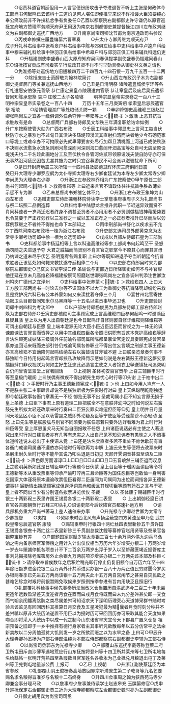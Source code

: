 <!-- { "loadSidebar": true } -->
　　○诏责科道官朝廷但用一人言官便纷纷攻击予夺进退皆不听上主张是何政体今工部尚书何起鸣已去该科十三道灼见何人堪任即便推举来说不许推诿大臣须要纯心奉公痛改前非不许挟私忿争有负委任○乙酉以都察院右副都御史许守谦仍以原官巡抚宣府地方赞理军务顺天府尹王用汲为南京右副都御史兼提督操江四川左布政刘继文为右副都御史巡抚广西地方
　　○升南京尚宝司卿沈节甫为南京通政司右参议
　　○丙戌命修撰庄履豊编纂六曹章奏
　　○升太仆寺卿周继为顺天府尹
　　○戊子升礼科右给事中张希皋户科右给事中陈与郊俱左给事中吏科给事中卢逵户科给事中穆来辅礼科给事中钟羽正俱右给事中希皋户科与郊羽正俱工科来辅兵科逵仍吏科
　　○升福建副使李盛春山西太原府知府吴同春俱提学副使盛春仍福建同春山东○诏抚按官责成有司着实举行荒政其贤不肖不时举劾具奏从御史林文英之请也
　　○免淮扬等处巡伤地方旧逋粮四万二千四百九十四石银一万九千五百一十二两一分
　　○除授庶吉士范醇敬为翰林院简讨
　　○升山西左布政沉子木为右副都御史提督鴈门等关兼巡抚山西地方
　　○己丑是日清明祭  诸陵遣豊城侯李环等各行礼遣惠安伯张元善祭  恭仁康定景皇帝陵寝遣内官祭  恭让章皇后及废后吴氏遣都督同知陈承恩祭  哀冲  庄敬二太子各陵寝
　　明神宗显皇帝实录卷之一百八十三
明神宗显皇帝实录卷之一百八十四
　　万历十五年三月庚寅朔  孝肃皇后忌辰遣官祭  裕陵
　　○给铸管理湖广等处粮储关防一颗
　　○辛卯降御史高维崧三级赵世卿张鸣岗左之宜各一级俱调外任余夺俸一年崧等上＜锍-釒＞激聒  上恶其抗旨求胜故有是命
　　○总督两广兵部右侍郎吴文华秩三年满复职给诰命如例
　　○升广东按察使管大勋为广西右布政
　　○壬辰工科给事中郭显忠上言河工每当伏秋防守水之暴涨也不过旬日其溃决多繇堤顶漫流其直射扫湾而决者绝少今石砌范家口等堤工或难卒办不可拘限必先就卑薄要害处尽行加帮且清桃而上河道已成使秋涨不决则水流愈急水流急则刷河愈深刷河深则海口愈阔旰泗高宝等处自可无虞至原设堤浅夫约二千名趁此画地分工及至伏秋令各管河佐贰带领原设浅夫使自防守亦可保无事然沿河疲民困苦尤甚其施为之时只宜召募游民不可佥派以滋骚扰命下所司
　　○是日开封府地震三次所辖一十四州县及彰德卫辉怀庆三府俱同日震
　　○癸巳升大理寺少卿罗应鹤为太仆寺卿太理寺右少卿崔廷试为本寺左少卿太常寺少卿李尚思为大理寺右少卿
　　○升浙江左参政林乔相为广东按察使○甲午原任工部尚书何起鸣＜锍-釒＞救高维崧等  上曰近来言官不谙政体往往抗旨争胜故薄处示惩不专为卿
　　○乙未总督尚书郑雒乞休不允
　　○升浙江右布政王象坤为山西左布政
　　○追赠吏部左侍郎兼翰林院侍读学士掌詹事府事周子义为礼部尚书与祭二坛照二品例造葬
　　○兵科给事中陆懋龙言推升武职一节迟速异效而贤不肖同科速者一岁两迁迟者终身不调甚至贤者不必用用者不必贤则儌福钱神藉援势要也令莫要于严正荐旁荐以三准荐之一或以五准正荐之一必正荐者推升已尽而后以旁荐例荐继之不者终不得推也命下本部知之
　　○丙申刑部尚书舒化以疾求去不允○丁酉除河南右布政杨一桂为浙江右布政
　　○升吏部文选司员外郎黄克念为太常寺少卿考功司郎中徐一槚为文选司郎中
　　○戊戌以兵部左侍郎石星为工部尚书
　　○吏科都给事中杨廷相等上言以科道高维崧等参工部尚书何起鸣至干  圣怒谪罚随之夫进退予夺  大君之威福而简贤别不肖言官之职掌今不原其心而罪其言毋乃纳谏之道未尽乎伏乞  圣明宽宥各赐复职  上曰尔等既知进退予夺当听朝廷今抗旨求胜者正该惩处如何輙来救扰遂夺廷相俸二个月
　　○以吏部右侍郎吴时来为都察院左都御史○己亥文书官李浚口传  圣谕说与吏部近日所降御史如何不与补官容他迁延在京未几高维崧降福建按察司照磨赵世卿张鸣岗左之宜各调州判添注世卿汝州鸣岗广德州之宜泽州
　　○吏科给事中张养蒙＜锍-釒＞救维崧四人  上曰大工方殷工部两尚书一时论去尔等不识国体不以大工为重御史等抗旨降罚却纷纷来救显是党护况六科已有公本养蒙如何又来渎扰着夺俸三个月
　　○宴甘州北官寄住哈密卫头目都督同知米尔马黑麻等一十五名以进贡事毕还卫也
　　○升吏部验封司郎中刘四科为考功郎中
　　○以户部左侍郎杨俊民为兵部左侍郎工部右侍郎赵焕为吏部右侍郎○壬寅吏部稽勋司主事顾宪成上言高维崧四臣参何起鸣一时谴谪臣且疑且骇  皇上以为用人出自朝廷是也今日起鸣讦自修则罢自修讦维崧则降维崧等可谓出自朝廷与臣愿  皇上端本澄源无论大臣小臣近臣远臣而皆视之为一体无论讽谏直谏法言巽言而皆择之以用中其维崧四臣各令照旧供职有旨这本党护高维崧等肆言沽名顾宪成姑降三级调外任前谕各部司属所陈都呈禀堂官定议具奏顾宪成曾否呈禀亦速回话来既而吏部引咎仍戒谕司属各修职业不得出位妄言顷之刑部主事王德新亦言高维崧不宜谪降何起鸣结纳左右以簧鼓请甘斧钺不避  上曰朕亲览章奏何事不繇独断今日特用何起鸣言官却挟私攻故降罚示惩如何说是左右簧鼓王德新这厮妄意揣疑肆口非议视朕为何如主好生狂恣此必造言主使之人者锦衣卫拏送镇抚司追究明白仍问曾否呈禀堂上官著回话
　　○上视朝  圣体初安百官贺毕  上召三辅臣申时行等至皇极门暖阁  上曰朕偶有微疾不得出朝先生每忧心时行等叩头谢  上于袖中出二＜锍-釒＞手授时行乃主事王德新顾宪成＜锍-釒＞也  上曰如今用人岂有一人不是朕主张二主事肆言却说不是朕独断极为狂妄时行对曰  皇上天纵聪明乾刚独运即今朝廷政事各衙门章奏无一不经  御览无事不出  圣裁司属小臣不知妄言原无损于  皇上圣德  上曰臣下事君上原有道理二臣把朕全不在意朕非幼冲之时如何说左右簧鼓先生所拟太轻还改票来时行奏曰二臣狂妄罪实难逭但臣等仰见  皇上明并日月量同天地区区小臣不足以亵雷霆之威即外论疑及臣等宁使臣等受诬蒙谤不必轻动  圣怒  上曰先生等是朕股肱与别官不同须要为朕任怨若只要外边好看难为君上时行对曰臣等受  皇上厚恩虽犬马无知当自图报敢不任怨  上曰诸臣说话必有主使之人著追究出来时行对曰建言者亦有几等有忠实之人出自己见不知忌讳者有愚昧之人不谙事体道听途说未必出于主使语未竟  上曰还是沽名卖直者多若不重处不肯休歇前有旨各衙门戒谕司属通不遵依亦问他时行等欲再为申解  上遽云先生等便将去改票来时  圣躬未耐久坐时行等不能毕其说乃叩头退是日初见  天颜开霁词音甚温至语及二臣＜锍-釒＞声色颇厉而谆谆□山□□且□□山□□且□玉音琅然三辅臣退而叹息  上之聪明英断如此是日辅臣申时行等题今日伏蒙  皇上召臣等于暖阁面谕臣等令将王德新等本从重改票臣等仰承严谕叮咛再三且命臣等为国任怨臣等岂敢恤一身利害忘国家大体谨将原本遵谕改票但臣看得二臣虽同为司属同为出位而词指各异王德新谓事非  宸断情出揣摩顾宪成但逞浮词意尚和缓且其规切臣等颇有药石之言与干犯  皇上者不同似当少有分别谨各拟票进览伏俟  圣裁
　　○以  圣体康宁赐辅臣申时行银三十两彩叚三表里许国王锡爵各银二十两彩叚二表里
　　○  上出朝御经筵日讲百官各吉服朝贺行五拜三叩头礼○诏谕吏部今后钦降官员都速补远方用
　　○谕兵部机务重大严尚书著马上差人速催来办事
　　○升光禄寺少卿赵世卿为太常寺少卿提督
　　○夷馆
　　○癸卯未时西北风有声扬尘蔽空四方黄浊至申乃息  武宗毅皇帝忌辰遣官祭  康陵
　　○赐辅臣申时行银四十两纻丝四表里新钞五千贯许国王锡爵各银叁十两纻丝二表里新钞三千贯副总裁沈鲤等纂修官赵用贤等及誊录官各银弊宝钞有差
　　○户部题国家财赋岁输太食银三百七十余万两外供九边兵马刍饷之需内备京师官军俸粮之用计入计出仅仅相当万历六年岁增买办银二十万两岁增一岁去年赈蠲停抵各项总计不下二百余万两岁出浮于岁入以至帑藏匮竭近据管库主事刘兑揭报除老库窖房外止余银九万两前项岁增买办银二十万两先该本部及科臣＜锍-釒＞请停取奉旨俟数年之后积贮稍充即行停止仍复旧额今自万历六年至十四年除旧额岁进金花银二百万两外计共添进买办银一百八十万两正值民穷财匮今岁买办银两春季已先进五万两尚该银十五万两夫此十五万两自宫闱节之甚易自灾民歛之甚难乞轸念时艰将前银暂赐免取候来岁照例按季参进有旨内用缺乏且照旧行
　　○礼部覆礼科给事中侯先春奏历法当改义仓当置历自洪武迄今二百二十年未尝更造年远数盈渐差天度迩者月食在酉而曰戍月食将既而曰未九分差舛甚矣即一交食而气朔余闰躔离朓朒之类尽属差舛可知诏求天下深明历理究心天道博采群书随时考验且该监见有回回历科其推算日月交食及五星凌犯最为精曩者月食时刻分秒并不差舛祗以原非大统历法遂置不用臣以为授时历可采回回历亦可采取其能合天度如果吻合即将采入大统历中以成一代之制今山东诸省旱灾宜令天下郡县广置义仓复  祖宗预备之旧即于一乡中推择有德行身家者主其事听凭歛散每年以五分仿常平之法籴新卖故以二分周恤孤贫大饥则发一岁之所歛而赈之以为水旱之备  上曰可○甲辰升大理寺卿孙丕扬为户部右侍郎温纯为本部左侍郎都察院右副都御史李辅为工部右侍郎
　　○以尚宝司丞郭东为光禄寺少卿
　　○户部覆山东巡抚李戴等称登莱二府卫所屯田斥卤沙薄军逃地荒应行山东抚按将登州等十四卫所并莱州等七卫所屯地每名给繇帖一张明开荒熟四至条叚数目官军姓名各收永为己业抵兑月粮退出屯丁及莱州等卫兑剩屯地量派公费  上报可
　　○乙巳  上视朝
　　○升浙江副使蔡廷臣为本省参政
　　○礼部覆山阴王俊栅奏高墙放回罪宗听滞庶生第二子乾哥等九名乞要赐名求名粮得旨准岁与名粮十二石终身
　　○升四川佥事周之翰为狭西苑马寺少卿兼佥事分理马政
　　○以詹事府少詹事兼侍读学士赵志皋充  玉牒纂修官○戊申升巡抚保定右佥都御史贾三近为大理寺卿都察院左佥都御史魏时亮为左副都御史
　　○升御史胡用宾为尚宝司司丞
